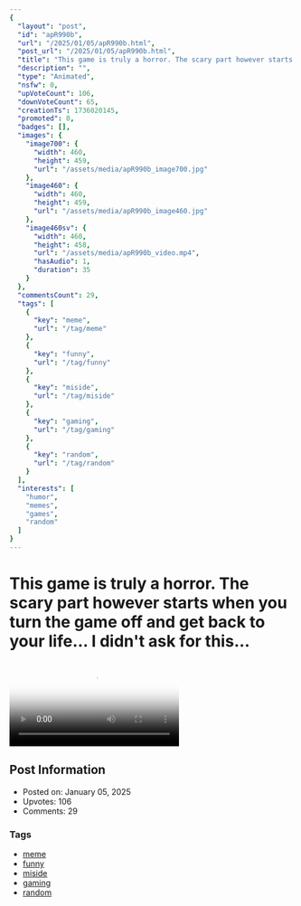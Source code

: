 ```yaml
---
{
  "layout": "post",
  "id": "apR990b",
  "url": "/2025/01/05/apR990b.html",
  "post_url": "/2025/01/05/apR990b.html",
  "title": "This game is truly a horror. The scary part however starts when you turn the game off and get back to your life... I didn't ask for this...",
  "description": "",
  "type": "Animated",
  "nsfw": 0,
  "upVoteCount": 106,
  "downVoteCount": 65,
  "creationTs": 1736020145,
  "promoted": 0,
  "badges": [],
  "images": {
    "image700": {
      "width": 460,
      "height": 459,
      "url": "/assets/media/apR990b_image700.jpg"
    },
    "image460": {
      "width": 460,
      "height": 459,
      "url": "/assets/media/apR990b_image460.jpg"
    },
    "image460sv": {
      "width": 460,
      "height": 458,
      "url": "/assets/media/apR990b_video.mp4",
      "hasAudio": 1,
      "duration": 35
    }
  },
  "commentsCount": 29,
  "tags": [
    {
      "key": "meme",
      "url": "/tag/meme"
    },
    {
      "key": "funny",
      "url": "/tag/funny"
    },
    {
      "key": "miside",
      "url": "/tag/miside"
    },
    {
      "key": "gaming",
      "url": "/tag/gaming"
    },
    {
      "key": "random",
      "url": "/tag/random"
    }
  ],
  "interests": [
    "humor",
    "memes",
    "games",
    "random"
  ]
}
---
```


# This game is truly a horror. The scary part however starts when you turn the game off and get back to your life... I didn't ask for this...

<video controls playsinline loop poster="/assets/media/apR990b_image460.jpg">
  <source src="/assets/media/apR990b_video.mp4" type="video/mp4">
  Your browser does not support the video tag.
</video>

## Post Information

- Posted on: January 05, 2025
- Upvotes: 106
- Comments: 29

### Tags

- [meme](/tag/meme)
- [funny](/tag/funny)
- [miside](/tag/miside)
- [gaming](/tag/gaming)
- [random](/tag/random)
